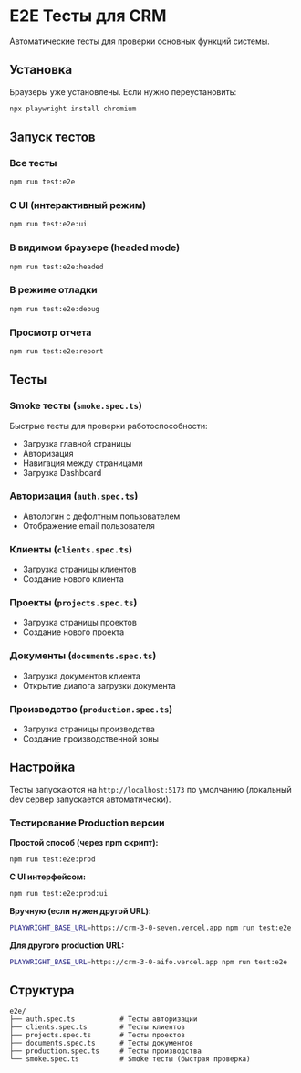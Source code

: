 # E2E Тесты для CRM

Автоматические тесты для проверки основных функций системы.

## Установка

Браузеры уже установлены. Если нужно переустановить:

```bash
npx playwright install chromium
```

## Запуск тестов

### Все тесты
```bash
npm run test:e2e
```

### С UI (интерактивный режим)
```bash
npm run test:e2e:ui
```

### В видимом браузере (headed mode)
```bash
npm run test:e2e:headed
```

### В режиме отладки
```bash
npm run test:e2e:debug
```

### Просмотр отчета
```bash
npm run test:e2e:report
```

## Тесты

### Smoke тесты (`smoke.spec.ts`)
Быстрые тесты для проверки работоспособности:
- Загрузка главной страницы
- Авторизация
- Навигация между страницами
- Загрузка Dashboard

### Авторизация (`auth.spec.ts`)
- Автологин с дефолтным пользователем
- Отображение email пользователя

### Клиенты (`clients.spec.ts`)
- Загрузка страницы клиентов
- Создание нового клиента

### Проекты (`projects.spec.ts`)
- Загрузка страницы проектов
- Создание нового проекта

### Документы (`documents.spec.ts`)
- Загрузка документов клиента
- Открытие диалога загрузки документа

### Производство (`production.spec.ts`)
- Загрузка страницы производства
- Создание производственной зоны

## Настройка

Тесты запускаются на `http://localhost:5173` по умолчанию (локальный dev сервер запускается автоматически).

### Тестирование Production версии

**Простой способ (через npm скрипт):**
```bash
npm run test:e2e:prod
```

**С UI интерфейсом:**
```bash
npm run test:e2e:prod:ui
```

**Вручную (если нужен другой URL):**
```bash
PLAYWRIGHT_BASE_URL=https://crm-3-0-seven.vercel.app npm run test:e2e
```

**Для другого production URL:**
```bash
PLAYWRIGHT_BASE_URL=https://crm-3-0-aifo.vercel.app npm run test:e2e
```

## Структура

```
e2e/
├── auth.spec.ts           # Тесты авторизации
├── clients.spec.ts        # Тесты клиентов
├── projects.spec.ts       # Тесты проектов
├── documents.spec.ts      # Тесты документов
├── production.spec.ts     # Тесты производства
└── smoke.spec.ts          # Smoke тесты (быстрая проверка)
```

